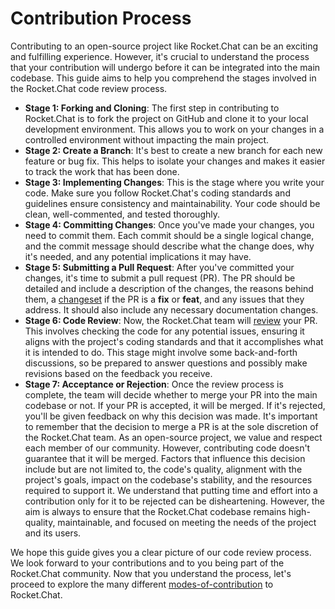 # Contribution Process

Contributing to an open-source project like Rocket.Chat can be an exciting and fulfilling experience. However, it's crucial to understand the process that your contribution will undergo before it can be integrated into the main codebase. This guide aims to help you comprehend the stages involved in the Rocket.Chat code review process.

* **Stage 1: Forking and Cloning**: The first step in contributing to Rocket.Chat is to fork the project on GitHub and clone it to your local development environment. This allows you to work on your changes in a controlled environment without impacting the main project.
* **Stage 2: Create a Branch**: It's best to create a new branch for each new feature or bug fix. This helps to isolate your changes and makes it easier to track the work that has been done.
* **Stage 3: Implementing Changes**: This is the stage where you write your code. Make sure you follow Rocket.Chat's coding standards and guidelines ensure consistency and maintainability. Your code should be clean, well-commented, and tested thoroughly.
* **Stage 4: Committing Changes**: Once you've made your changes, you need to commit them. Each commit should be a single logical change, and the commit message should describe what the change does, why it's needed, and any potential implications it may have.
* **Stage 5: Submitting a Pull Request**: After you've committed your changes, it's time to submit a pull request (PR). The PR should be detailed and include a description of the changes, the reasons behind them, a [changeset](../contribute-to-rocket.chat/modes-of-contribution/participate-in-rocket.chat-development/development-workflow#id-4.-adding-changeset-to-your-pull-request) if the PR is a **fix** or **feat**, and any issues that they address. It should also include any necessary documentation changes.
* **Stage 6: Code Review**: Now, the Rocket.Chat team will [review](./rocket.chat-core-developers/code-review.md) your PR. This involves checking the code for any potential issues, ensuring it aligns with the project's coding standards and that it accomplishes what it is intended to do. This stage might involve some back-and-forth discussions, so be prepared to answer questions and possibly make revisions based on the feedback you receive.
* **Stage 7: Acceptance or Rejection**: Once the review process is complete, the team will decide whether to merge your PR into the main codebase or not. If your PR is accepted, it will be merged. If it's rejected, you'll be given feedback on why this decision was made. It's important to remember that the decision to merge a PR is at the sole discretion of the Rocket.Chat team. As an open-source project, we value and respect each member of our community. However, contributing code doesn't guarantee that it will be merged. Factors that influence this decision include but are not limited to, the code's quality, alignment with the project's goals, impact on the codebase's stability, and the resources required to support it. We understand that putting time and effort into a contribution only for it to be rejected can be disheartening. However, the aim is always to ensure that the Rocket.Chat codebase remains high-quality, maintainable, and focused on meeting the needs of the project and its users.

We hope this guide gives you a clear picture of our code review process. We look forward to your contributions and to you being part of the Rocket.Chat community. Now that you understand the process, let's proceed to explore the many different [modes-of-contribution](modes-of-contribution/ "mention") to Rocket.Chat.
